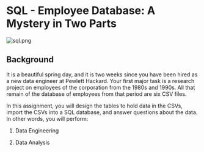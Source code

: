 # SQL - Employee Database: A Mystery in Two Parts

![sql.png](https://user-images.githubusercontent.com/85418720/129456763-d7a0b969-12e6-4679-be7a-eaa8225308ec.png)

## Background

It is a beautiful spring day, and it is two weeks since you have been hired as a new data engineer at Pewlett Hackard. Your first major task is a research project on employees of the corporation from the 1980s and 1990s. All that remain of the database of employees from that period are six CSV files.

In this assignment, you will design the tables to hold data in the CSVs, import the CSVs into a SQL database, and answer questions about the data. In other words, you will perform:

1. Data Engineering

3. Data Analysis


